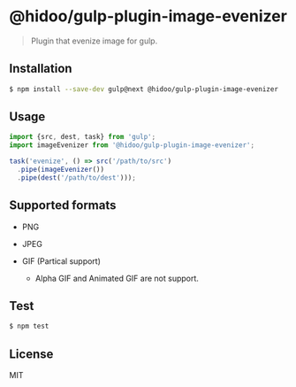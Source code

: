 # @hidoo/gulp-plugin-image-evenizer

> Plugin that evenize image for gulp.

## Installation

```sh
$ npm install --save-dev gulp@next @hidoo/gulp-plugin-image-evenizer
```

## Usage

```js
import {src, dest, task} from 'gulp';
import imageEvenizer from '@hidoo/gulp-plugin-image-evenizer';

task('evenize', () => src('/path/to/src')
  .pipe(imageEvenizer())
  .pipe(dest('/path/to/dest')));
```

## Supported formats

+ PNG
+ JPEG
+ GIF (Partical support)

  + Alpha GIF and Animated GIF are not support.

## Test

```sh
$ npm test
```

## License

MIT
